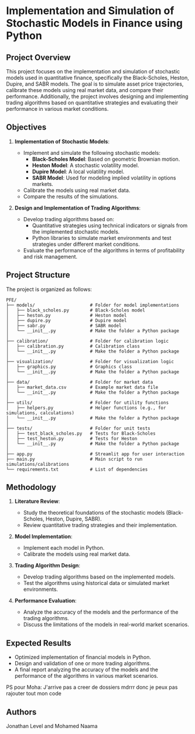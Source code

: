 # Implementation and Simulation of Stochastic Models in Finance using Python

## Project Overview

This project focuses on the implementation and simulation of stochastic models used in quantitative finance, specifically the Black-Scholes, Heston, Dupire, and SABR models. The goal is to simulate asset price trajectories, calibrate these models using real market data, and compare their performance. Additionally, the project involves designing and implementing trading algorithms based on quantitative strategies and evaluating their performance in various market conditions.

## Objectives

1. **Implementation of Stochastic Models**:
   - Implement and simulate the following stochastic models:
     - **Black-Scholes Model**: Based on geometric Brownian motion.
     - **Heston Model**: A stochastic volatility model.
     - **Dupire Model**: A local volatility model.
     - **SABR Model**: Used for modeling implied volatility in options markets.
   - Calibrate the models using real market data.
   - Compare the results of the simulations.

2. **Design and Implementation of Trading Algorithms**:
   - Develop trading algorithms based on:
     - Quantitative strategies using technical indicators or signals from the implemented stochastic models.
     - Python libraries to simulate market environments and test strategies under different market conditions.
   - Evaluate the performance of the algorithms in terms of profitability and risk management.

## Project Structure

The project is organized as follows:
```
PFE/
├── models/                     # Folder for model implementations
│   ├── black_scholes.py        # Black-Scholes model
│   ├── heston.py               # Heston model
│   ├── dupire.py               # Dupire model
│   ├── sabr.py                 # SABR model
│   └── __init__.py             # Make the folder a Python package
│
├── calibration/                # Folder for calibration logic
│   ├── calibration.py          # Calibration class
│   └── __init__.py             # Make the folder a Python package
│
├── visualization/              # Folder for visualization logic
│   ├── graphics.py             # Graphics class
│   └── __init__.py             # Make the folder a Python package
│
├── data/                       # Folder for market data
│   ├── market_data.csv         # Example market data file
│   └── __init__.py             # Make the folder a Python package
│
├── utils/                      # Folder for utility functions
│   ├── helpers.py              # Helper functions (e.g., for simulations, calculations)
│   └── __init__.py             # Make the folder a Python package
│
├── tests/                      # Folder for unit tests
│   ├── test_black_scholes.py   # Tests for Black-Scholes
│   ├── test_heston.py          # Tests for Heston
│   └── __init__.py             # Make the folder a Python package
│
├── app.py                      # Streamlit app for user interaction
├── main.py                     # Main script to run simulations/calibrations
└── requirements.txt            # List of dependencies
```

## Methodology

1. **Literature Review**:
   - Study the theoretical foundations of the stochastic models (Black-Scholes, Heston, Dupire, SABR).
   - Review quantitative trading strategies and their implementation.

2. **Model Implementation**:
   - Implement each model in Python.
   - Calibrate the models using real market data.

3. **Trading Algorithm Design**:
   - Develop trading algorithms based on the implemented models.
   - Test the algorithms using historical data or simulated market environments.

4. **Performance Evaluation**:
   - Analyze the accuracy of the models and the performance of the trading algorithms.
   - Discuss the limitations of the models in real-world market scenarios.

## Expected Results

- Optimized implementation of financial models in Python.
- Design and validation of one or more trading algorithms.
- A final report analyzing the accuracy of the models and the performance of the algorithms in various market scenarios.


PS pour Moha: J'arrive pas a creer de dossiers mdrrr donc je peux pas rajouter tout mon code 
## Authors
Jonathan Level and Mohamed Naama
